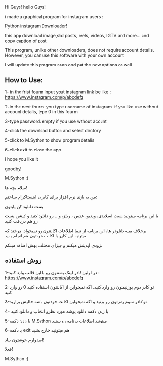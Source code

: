 Hi Guys!
hello Guys!

i made a graphical program for instagram users :

Python instagram Downloader!

this app download image,slid posts, reels, videos, IGTV and more... and copy caption of post

This program, unlike other downloaders, does not require account details. However, you can use this software with your own account


I will update this program soon and put the new options as well

How to Use:
---------------------
1- in the frist fourm input yout instagram link be like : https://www.instagram.com/p/abcdefg

2-in the next fourm. you type username of instagram. if you like use without account detalis, type 0 in this fourm

3-type password. empty if you use without accunt


4-click the download button and select dirctory


5-click to M.Sython to show program detalis

6-click exit to close the app


i hope you like it

goodby!


M.Sython :)

سلام بچه ها!

من یه بازی نرم افزار برای کابران اینستاکرام ساختم:

پست دانلود کن پایتون

با این برنامه میتونید پست اسلایدی، ویدیو، عکس ، ریلز، و... رو دانلود کنید و کپشن پست رو هم دریافت کنید 

برخلاف بقیه دانلودر ها، این برنامه از شما اطلاعات اکانتتون رو نمیخواد. هرجند که میتونید این کارو با اکانت خودتون هم انجام بدید.

بزودی اپدیتش میکنم و چیزای مختلف بهش اضافه مینکم

روش استفاده
-----------------------
1-در اولین کادر لینک پستتون رو با این قالب وارد کنید : https://www.instagram.com/p/abcdefg

2-تو کادر دوم یوزنیمتون رو وارد کنید. اگه نمیخواین از اکانتتون استفاده کنید 0 رو وارد کنید

3-تو کادر سوم رمزتون رو بزنید و اگه  نمیخواین اکانت خودتون باشه خالیش بزارید

4- با زدن دکمه دانلود پوشه مورد نظرو انتخاب و دانلود کنید

5-با زدن دکمه M.Sython میتونید اطلاعات برنامه رو ببینید

6-با دکمه exit هم میتونید خارج بشید

امیدوارم خوشتون بیاد!

فعلا!

M.Sython :)
